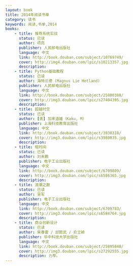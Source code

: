 ```yaml
---
layout: book
title: 2014年阅读书单
category: 读书
keywords: 阅读,书单,2014
books: 
    - title: 推荐系统实战
      status: 已读
      author: 项亮 
      publisher: 人民邮电出版社
      language: 中文
      link: http://book.douban.com/subject/10769749/
      cover: http://img4.douban.com/lpic/s10213357.jpg
      description:
    - title: Python基础教程
      status: 已读
      author: 海特兰德 (Magnus Lie Hetland) 
      publisher: 人民邮电出版社
      language: 中文
      link: http://book.douban.com/subject/25880388/
      cover: http://img3.douban.com/lpic/s27404395.jpg
      description:
    - title: 超越时空
      status: 已读
      author: [美] 加来道雄（Kaku, M）
      publisher: 上海科技教育出版社
      language: 中文
      link: http://book.douban.com/subject/3930318/
      cover: http://img3.douban.com/lpic/s3980835.jpg
      description: 
    - title: 暗时间
      status: 已读
      author: 刘未鹏
      publisher: 电子工业出版社
      language: 中文
      link: http://book.douban.com/subject/6709809/
      cover: http://img3.douban.com/lpic/s6586365.jpg
      description: 
    - title: 浪潮之巅
      status: 已读
      author: 吴军
      publisher: 电子工业出版社
      language: 中文
      link: http://book.douban.com/subject/6709783/
      cover: http://img3.douban.com/lpic/s6584764.jpg
      description:
    - title: 商业创新设计
      status: 已读
      author: 柴春雷 / 邱懿武 / 俞立颖 
      publisher: 华中科技大学出版社
      language: 中文
      link: http://book.douban.com/subject/25895840/
      cover: http://img3.douban.com/lpic/s27292555.jpg
      description: 力荐。
---
```

